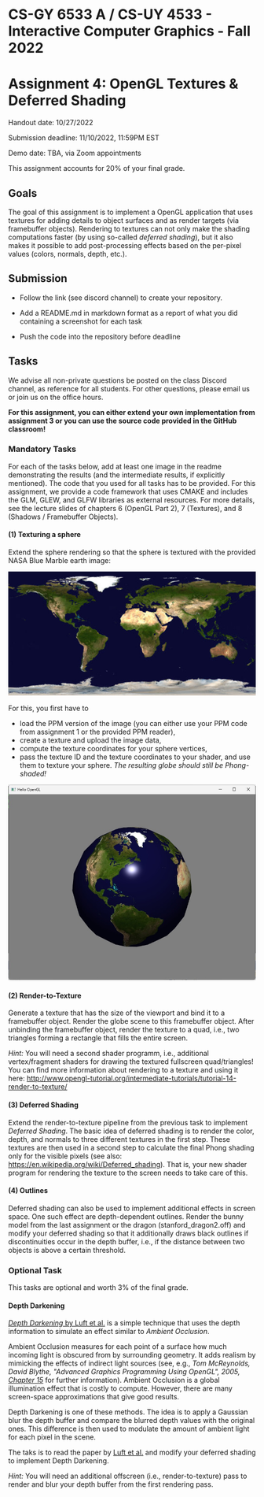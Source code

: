 # CS-GY 6533 A / CS-UY 4533 - Interactive Computer Graphics - Fall 2022

# Assignment 4: OpenGL Textures & Deferred Shading

Handout date: 10/27/2022

Submission deadline: 11/10/2022, 11:59PM EST

Demo date: TBA, via Zoom appointments

This assignment accounts for 20\% of your final grade. 

## Goals

The goal of this assignment is to implement a OpenGL application that uses textures for adding details to object surfaces and as render targets (via framebuffer objects). Rendering to textures can not only make the shading computations faster (by using so-called *deferred shading*), but it also makes it possible to add post-processing effects based on the per-pixel values (colors, normals, depth, etc.).

## Submission

*	Follow the link (see discord channel) to create your repository.

*	Add a README.md in markdown format as a report of what you did containing a screenshot for each task

*	Push the code into the repository before deadline

## Tasks

We advise all non-private questions be posted on the class Discord channel, as reference for all students.
For other questions, please email us or join us on the office hours.

**For this assignment, you can either extend your own implementation from assignment 3 or you can use the source code provided in the GitHub classroom!**

### Mandatory Tasks

For each of the tasks below, add at least one image in the readme demonstrating the results (and the intermediate results, if explicitly mentioned).
The code that you used for all tasks has to be provided.
For this assignment, we provide a code framework that uses CMAKE and includes the GLM, GLEW, and GLFW libraries as external resources. For more details, see the lecture slides of chapters 6 (OpenGL Part 2), 7 (Textures), and 8 (Shadows / Framebuffer Objects).

#### (1) Texturing a sphere

Extend the sphere rendering so that the sphere is textured with the provided NASA Blue Marble earth image:

![NASA Blue Marble: Land Surface, Shallow Water, and Shaded Topography (image source: https://visibleearth.nasa.gov/images/57752/blue-marble-land-surface-shallow-water-and-shaded-topography/57754l)](land_shallow_topo_512.jpg)

For this, you first have to 

* load the PPM version of the image (you can either use your PPM code from assignment 1 or the provided PPM reader), 
* create a texture and upload the image data,
* compute the texture coordinates for your sphere vertices,
* pass the texture ID and the texture coordinates to your shader, and use them to texture your sphere. *The resulting globe should still be Phong-shaded!*

![Textured sphere](globe.jpg)

#### (2) Render-to-Texture

Generate a texture that has the size of the viewport and bind it to a framebuffer object. Render the globe scene to this framebuffer object. After unbinding the framebuffer object, render the texture to a quad, i.e., two triangles forming a rectangle that fills the entire screen.

*Hint:* You will need a second shader programm, i.e., additional vertex/fragment shaders for drawing the textured fullscreen quad/triangles! You can find more information about rendering to a texture and using it here:
http://www.opengl-tutorial.org/intermediate-tutorials/tutorial-14-render-to-texture/ 

#### (3) Deferred Shading

Extend the render-to-texture pipeline from the previous task to implement *Deferred Shading*. The basic idea of deferred shading is to render the color, depth, and normals to three different textures in the first step.
These textures are then used in a second step to calculate the final Phong shading only for the visible pixels (see also: https://en.wikipedia.org/wiki/Deferred_shading). That is, your new shader program for rendering the texture to the screen needs to take care of this.

#### (4) Outlines

Deferred shading can also be used to implement additional effects in screen space. One such effect are depth-dependent outlines. Render the bunny model from the last assignment or the dragon (stanford_dragon2.off) and modify your deferred shading so that it additionally draws black outlines if discontinuities occur in the depth buffer, i.e., if the distance between two objects is above a certain threshold.

### Optional Task

This tasks are optional and worth 3% of the final grade.

#### Depth Darkening

[*Depth Darkening* by Luft et al.](http://graphics.uni-konstanz.de/publikationen/Luft2006ImageEnhancementUnsharp/Luft2006ImageEnhancementUnsharp.pdf) is a simple technique that uses the depth information to simulate an effect similar to *Ambient Occlusion*. 

Ambient Occlusion measures for each point of a surface how much incoming light is obscured from by surrounding geometry. It adds realism by mimicking the effects of indirect light sources (see, e.g., *Tom McReynolds, David Blythe, "Advanced Graphics Programming Using OpenGL", 2005, [Chapter 15](https://www.sciencedirect.com/science/article/pii/B9781558606593500172)* for further information). Ambient Occlusion is a global illumination effect that is costly to compute. However, there are many screen-space approximations that give good results. 

Depth Darkening is one of these methods. The idea is to apply a Gaussian blur the depth buffer and compare the blurred depth values with the original ones. This difference is then used to modulate the amount of ambient light for each pixel in the scene.

The taks is to read the paper by [Luft et al.](http://graphics.uni-konstanz.de/publikationen/Luft2006ImageEnhancementUnsharp/Luft2006ImageEnhancementUnsharp.pdf) and modify your deferred shading to implement Depth Darkening. 

*Hint:* You will need an additional offscreen (i.e., render-to-texture) pass to render and blur your depth buffer from the first rendering pass.
